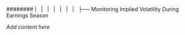 ######## |   |   |   |   |   |   |   ├── Monitoring Implied Volatility During Earnings Season

*Add content here*